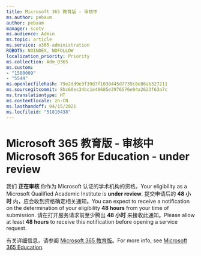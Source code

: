 ```yaml
---
title: Microsoft 365 教育版 - 审核中
ms.author: pebaum
author: pebaum
manager: scotv
ms.audience: Admin
ms.topic: article
ms.service: o365-administration
ROBOTS: NOINDEX, NOFOLLOW
localization_priority: Priority
ms.collection: Adm_O365
ms.custom:
- "1500009"
- "5544"
ms.openlocfilehash: 79e2dd9e3f39d7f1038445d7739c8e86ab327211
ms.sourcegitcommit: 8bc60ec34bc1e40685e3976576e04a2623f63a7c
ms.translationtype: HT
ms.contentlocale: zh-CN
ms.lasthandoff: 04/15/2021
ms.locfileid: "51810438"
---
```

# <a name="microsoft-365-for-education---under-review"></a><span data-ttu-id="8bb83-102">Microsoft 365 教育版 - 审核中</span><span class="sxs-lookup"><span data-stu-id="8bb83-102">Microsoft 365 for Education - under review</span></span>

<span data-ttu-id="8bb83-103">我们 **正在审核** 你作为 Microsoft 认证的学术机构的资格。</span><span class="sxs-lookup"><span data-stu-id="8bb83-103">Your eligibility as a Microsoft Qualified Academic Institute is **under review**.</span></span> <span data-ttu-id="8bb83-104">提交申请后的 **48 小时** 内，应会收到资格确定相关通知。</span><span class="sxs-lookup"><span data-stu-id="8bb83-104">You can expect to receive a notification on the determination of your eligibility **48 hours** from your time of submission.</span></span> <span data-ttu-id="8bb83-105">请在打开服务请求前至少腾出 **48 小时** 来接收此通知。</span><span class="sxs-lookup"><span data-stu-id="8bb83-105">Please allow at least **48 hours** to receive this notification before opening a service request.</span></span>

<span data-ttu-id="8bb83-106">有关详细信息，请参阅 [Microsoft 365 教育版](https://www.microsoft.com/education/buy-license/microsoft365)。</span><span class="sxs-lookup"><span data-stu-id="8bb83-106">For more info, see [Microsoft 365 Education](https://www.microsoft.com/education/buy-license/microsoft365).</span></span>
